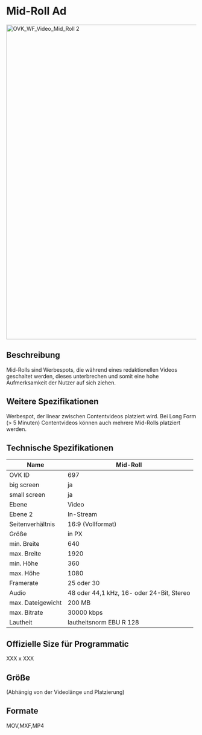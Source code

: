 # Mid-Roll Ad
<img width="1250" height="833" alt="OVK_WF_Video_Mid_Roll 2" src="https://github.com/user-attachments/assets/ddadc733-dc69-49c9-b1e4-667079d32103" />


## Beschreibung
Mid-Rolls sind Werbespots, die während eines redaktionellen Videos geschaltet werden, dieses unterbrechen und somit eine hohe Aufmerksamkeit der Nutzer auf sich ziehen.

## Weitere Spezifikationen
Werbespot, der linear zwischen Contentvideos platziert wird. Bei Long Form (> 5 Minuten) Contentvideos können auch mehrere Mid-Rolls platziert werden.

## Technische Spezifikationen

| Name            | Mid-Roll       |
|-----------------|----------------|
| OVK ID          | 697            |
| big screen      | ja             |
| small screen    | ja             |
| Ebene           | Video          |
| Ebene 2         | In-Stream      |
| Seitenverhältnis| 16:9 (Vollformat)          |
| Größe           | in PX          |
| min. Breite     | 640            |
| max. Breite     | 1920           |
| min. Höhe       | 360            |
| max. Höhe       | 1080           |
| Framerate       | 25 oder 30     |
| Audio           | 48 oder 44,1 kHz, 16- oder 24-Bit, Stereo |
| max. Dateigewicht| 200 MB        |
| max. Bitrate    | 30000 kbps     |
| Lautheit        | lautheitsnorm EBU R 128 |


## Offizielle Size für Programmatic
XXX x XXX

## Größe
(Abhängig von der Videolänge und Platzierung)

## Formate
MOV,MXF,MP4

